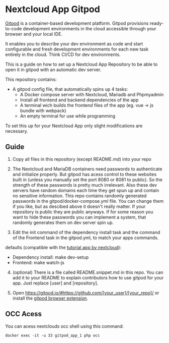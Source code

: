 # Nextcloud App Gitpod

[Gitpod](https://www.gitpod.io/) is a container-based development platform. Gitpod provisions ready-to-code development environments in the cloud accessible through your browser and your local IDE.

It enables you to describe your dev environment as code and start configurable and fresh development environments for each new task entirely in the cloud. Think CI/CD for dev environments.

This is a guide on how to set up a Nextcloud App Repository to be able to open it in gitpod with an automatic dev server.

This repository contains:
- A gitpod config file, that automatically spins up 4 tasks:
  - A Docker compose server with Nextcloud, Mariadb and Phpmyadmin
  - Install all frontend and backend dependencies of the app
  - A terminal wich builds the frontend files of the app (eg. vue -> js bundle with webpack)
  - An empty terminal for use while programming

To set this up for your Nextcloud App only slight modifications are necessary.

## Guide
1. Copy all files in this repository (except README.md) into your repo

2. The Nextcloud and MariaDB containers need passwords to authenticate and initialize properly. But gitpod has acess control to these websites built in (unless you manually set the port 8080 or 8081 to public). So the strength of these passwords is pretty much irrelevant. Also these dev servers have random domains each time they get spun up and contain no sensitive information. This repo contains randomly generated passwords in the gitpod/docker-compose.yml file. You can change them if you like, but as descibed above it doesn't really matter. If your repository is public they are public anyways. If for some reason you want to hide these passwords you can implement a system, that randomly generates them on dev server spin up.

3. Edit the init command of the dependency install task and the command of the Frontend task in the gitpod.yml, to match your apps commands.

defaults (compatible with the [tutorial app by nextcloud](https://github.com/nextcloud/app-tutorial)):
  - Dependency install: make dev-setup
  - Frontend: make watch-js

4. (optional) There is a file called README.snippet.md in this repo. You can add it to your README to explain contributors how to use gitpod for your app. Just replace [user] and [repository].

5. Open https://gitpod.io/#https://github.com/[your_user]/[your_repo]/ or install the [gitpod browser extension](https://www.gitpod.io/docs/browser-extension/).


## OCC Acess
You can acess nextclouds occ shell using this command:
```
docker exec -it -u 33 gitpod_app_1 php occ
````
